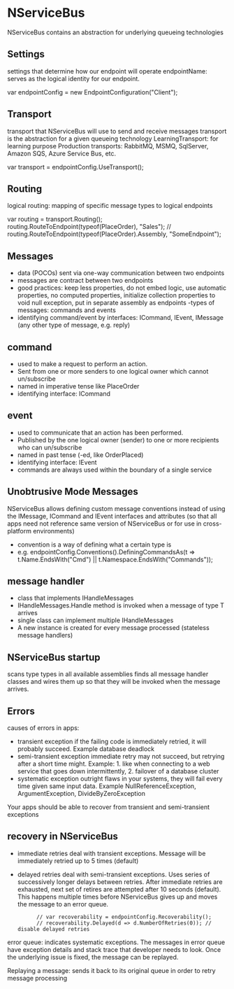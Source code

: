 # NServiceBus

NServiceBus contains an abstraction for underlying queueing technologies

## Settings
settings that determine how our endpoint will operate
endpointName: serves as the logical identity for our endpoint.

  var endpointConfig = new EndpointConfiguration("Client");


## Transport
transport that NServiceBus will use to send and receive messages
transport is the abstraction for a given queueing technology
LearningTransport: for learning purpose
Production transports: RabbitMQ, MSMQ, SqlServer, Amazon SQS, Azure Service Bus, etc.

  var transport = endpointConfig.UseTransport<LearningTransport>();

## Routing
logical routing: mapping of specific message types to logical endpoints

var routing = transport.Routing();
routing.RouteToEndpoint(typeof(PlaceOrder), "Sales");
// routing.RouteToEndpoint(typeof(PlaceOrder).Assembly, "SomeEndpoint");


## Messages
- data (POCOs) sent via one-way communication between two endpoints
- messages are contract between two endpoints
- good practices: keep less properties, do not embed logic, use automatic properties, no computed properties, initialize collection properties to void null exception, put in separate assembly as endpoints
-types of messages: commands and events
- identifying command/event by interfaces: ICommand, IEvent, IMessage (any other type of message, e.g. reply)

## command
- used to make a request to perform an action.
- Sent from one or more senders to one logical owner which cannot un/subscribe
- named in imperative tense like PlaceOrder
- identifying interface: ICommand

## event
- used to communicate that an action has been performed.
- Published by the one logical owner (sender) to one or more recipients who can un/subscribe
- named in past tense (-ed, like OrderPlaced)
- identifying interface: IEvent
- commands are always used within the boundary of a single service


## Unobtrusive Mode Messages
NServiceBus allows defining custom message conventions instead of using the IMessage, ICommand and IEvent interfaces and attributes (so that all apps need not reference same version of NServiceBus or for use in cross-platform environments)
- convention is a way of defining what a certain type is
- e.g. endpointConfig.Conventions().DefiningCommandsAs(t => t.Name.EndsWith("Cmd") || t.Namespace.EndsWith("Commands"));


## message handler
- class that implements IHandleMessages<T>
- IHandleMessages<T>.Handle method is invoked when a message of type T arrives
- single class can implement multiple IHandleMessages<T>
- A new instance is created for every message processed (stateless message handlers)


## NServiceBus startup
scans type types in all available assemblies
finds all message handler classes and wires them up so that they will be invoked when the message arrives.


## Errors
causes of errors in apps:
* transient exception
    if the failing code is immediately retried, it will probably succeed. Example database deadlock
* semi-transient exception
    immediate retry may not succeed, but retrying after a short time might. Example: 1. like when connecting to a web service that goes down intermittently, 2. failover of a database cluster
* systematic exception
    outright flaws in your systems, they will fail every time given same input data. Example NullReferenceException, ArgumentException, DivideByZeroException

Your apps should be able to recover from transient and semi-transient exceptions


## recovery in NServiceBus
* immediate retries
    deal with transient exceptions. Message will be immediately retried up to 5 times (default)
* delayed retries
    deal with semi-transient exceptions. Uses series of successively longer delays between retries. After immediate retries are exhausted, next set of retires are attempted after 10 seconds (default). This happens multiple times before NServiceBus gives up and moves the message to an error queue.

            // var recoverability = endpointConfig.Recoverability();
            // recoverability.Delayed(d => d.NumberOfRetries(0)); // disable delayed retries

error queue: indicates systematic exceptions. The messages in error queue have exception details and stack trace that developer needs to look. Once the underlying issue is fixed, the message can be replayed.

Replaying a message: sends it back to its original queue in order to retry message processing



